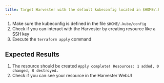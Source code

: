 ```yaml
---
title: Target Harvester with the default kubeconfig located in $HOME/.kube/config (e2e_be)
---
```

1. Make sure the kubeconfig is defined in the file `$HOME/.kube/config`
1. Check if you can interact with the Harvester by creating resource like a SSH key
1. Execute the `terraform apply` command

## Expected Results
1. The resource should be created
`Apply complete! Resources: 1 added, 0 changed, 0 destroyed.`
1. Check if you can see your resource in the Harvester WebUI
